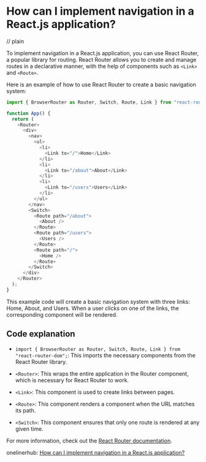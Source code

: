 # How can I implement navigation in a React.js application?
// plain

To implement navigation in a React.js application, you can use React Router, a popular library for routing. React Router allows you to create and manage routes in a declarative manner, with the help of components such as `<Link>` and `<Route>`.

Here is an example of how to use React Router to create a basic navigation system:

```javascript
import { BrowserRouter as Router, Switch, Route, Link } from "react-router-dom";

function App() {
  return (
    <Router>
      <div>
        <nav>
          <ul>
            <li>
              <Link to="/">Home</Link>
            </li>
            <li>
              <Link to="/about">About</Link>
            </li>
            <li>
              <Link to="/users">Users</Link>
            </li>
          </ul>
        </nav>
        <Switch>
          <Route path="/about">
            <About />
          </Route>
          <Route path="/users">
            <Users />
          </Route>
          <Route path="/">
            <Home />
          </Route>
        </Switch>
      </div>
    </Router>
  );
}
```

This example code will create a basic navigation system with three links: Home, About, and Users. When a user clicks on one of the links, the corresponding component will be rendered.

## Code explanation


- `import { BrowserRouter as Router, Switch, Route, Link } from "react-router-dom";`: This imports the necessary components from the React Router library.

- `<Router>`: This wraps the entire application in the Router component, which is necessary for React Router to work.

- `<Link>`: This component is used to create links between pages.

- `<Route>`: This component renders a component when the URL matches its path.

- `<Switch>`: This component ensures that only one route is rendered at any given time.

For more information, check out the [React Router documentation](https://reactrouter.com/web/guides/quick-start).

onelinerhub: [How can I implement navigation in a React.js application?](https://onelinerhub.com/reactjs/how-can-i-implement-navigation-in-a-react-js-application)